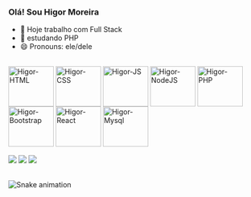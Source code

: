 ### Olá! Sou Higor Moreira

- 🔭 Hoje trabalho com Full Stack
- 🌱 estudando PHP
- 😄 Pronouns: ele/dele


  
<div style="display: inline_block"><br>
  <img align="center" alt="Higor-HTML" height="80" width="90" src="https://cdn.jsdelivr.net/gh/devicons/devicon/icons/html5/html5-original.svg" />       
  <img align="center" alt="Higor-CSS" height="80"  width="90" src="https://cdn.jsdelivr.net/gh/devicons/devicon/icons/css3/css3-original.svg" />
  <img align="center" alt="Higor-JS" height="80"  width="90" src="https://cdn.jsdelivr.net/gh/devicons/devicon/icons/javascript/javascript-original.svg" />
  <img align="center" alt="Higor-NodeJS" height="80"  width="90" src="https://cdn.jsdelivr.net/gh/devicons/devicon/icons/nodejs/nodejs-original.svg" />
  <img align="center" alt="Higor-PHP" height="80"  width="90" src="https://cdn.jsdelivr.net/gh/devicons/devicon/icons/php/php-original.svg" />
  <img align="center" alt="Higor-Bootstrap" height="80"  width="90" src="https://cdn.jsdelivr.net/gh/devicons/devicon/icons/bootstrap/bootstrap-original.svg" />
  <img align="center" alt="Higor-React" height="80"  width="90" src="https://cdn.jsdelivr.net/gh/devicons/devicon/icons/react/react-original.svg" />
  <img align="center" alt="Higor-Mysql" height="80"  width="90" src="https://cdn.jsdelivr.net/gh/devicons/devicon/icons/mysql/mysql-original.svg" />
</div>
  <br>
<div>
<a href="https://www.instagram.com/higorldmoreira" target="_blank"><img src="https://img.shields.io/badge/-Instagram-%23E4405F?style=for-the-badge&logo=instagram&logoColor=white" target="_blank"></a>
  <a href = "mailto:higorldmoreira@gmail.com"><img src="https://img.shields.io/badge/-Gmail-%23333?style=for-the-badge&logo=gmail&logoColor=white" target="_blank"></a>
  <a href="https://www.linkedin.com/in/higor-moreira-169776165/" target="_blank"><img src="https://img.shields.io/badge/-LinkedIn-%230077B5?style=for-the-badge&logo=linkedin&logoColor=white" target="_blank"></a>   
</div>
<br>

![Snake animation](https://github.com/higorldmoreira/higorldmoreira/blob/output/github-contribution-grid-snake.svg)
